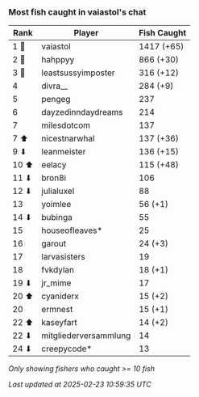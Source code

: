 ### Most fish caught in vaiastol's chat
| Rank | Player | Fish Caught |
|------|--------|-----------|
| 1 🥇  | vaiastol  | 1417 (+65) |
| 2 🥈  | hahppyy  | 866 (+30) |
| 3 🥉  | leastsussyimposter  | 316 (+12) |
| 4  | divra__  | 284 (+9) |
| 5  | pengeg  | 237 |
| 6  | dayzedinndaydreams  | 214 |
| 7  | milesdotcom  | 137 |
| 7 ⬆ | nicestnarwhal  | 137 (+36) |
| 9 ⬇ | leanmeister  | 136 (+15) |
| 10 ⬆ | eelacy  | 115 (+48) |
| 11 ⬇ | bron8i  | 106 |
| 12 ⬇ | julialuxel  | 88 |
| 13  | yoimlee  | 56 (+1) |
| 14 ⬇ | bubinga  | 55 |
| 15  | houseofleaves*  | 25 |
| 16  | garout  | 24 (+3) |
| 17  | larvasisters  | 19 |
| 18  | fvkdylan  | 18 (+1) |
| 19 ⬇ | jr_mime  | 17 |
| 20 ⬆ | cyaniderx  | 15 (+2) |
| 20  | ermnest  | 15 (+1) |
| 22 ⬆ | kaseyfart  | 14 (+2) |
| 22 ⬇ | mitgliederversammlung  | 14 |
| 24 ⬇ | creepycode*  | 13 |

_Only showing fishers who caught >= 10 fish_

_Last updated at 2025-02-23 10:59:35 UTC_